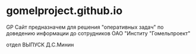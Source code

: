 # gomelproject.github.io
GP
Сайт предназначем для решения "оперативных задач" по доведению информации до сотрудников ОАО "Институ "Гомельпроект"

отдел ВЫПУСК      Д.С.Минин
